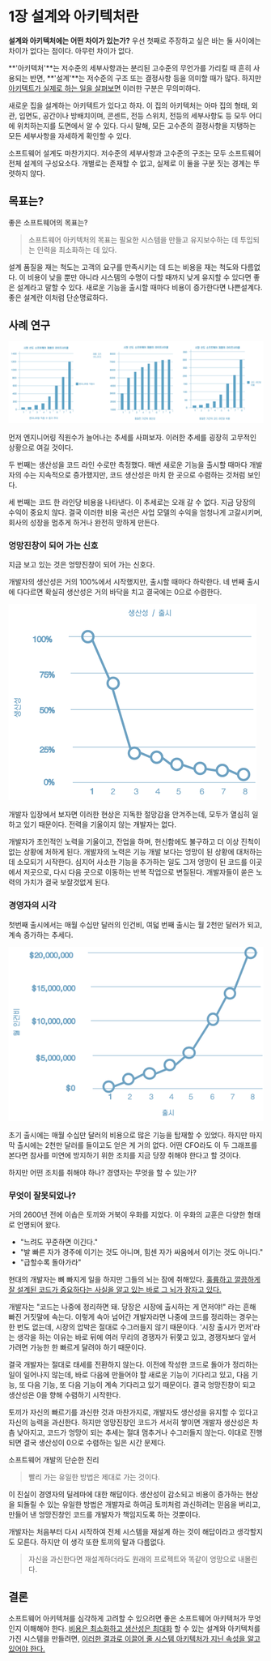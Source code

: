 # 1장 설계와 아키텍처란

**설계와 아키텍처에는 어떤 차이가 있는가?**
우선 첫째로 주장하고 싶은 바는 둘 사이에는 차이가 없다는 점이다. 아무런 차이가 없다.

**'아키텍처'**는 저수준의 세부사항과는 분리된 고수준의 무언가를 가리킬 때 흔히 사용되는 반면, **'설계'**는 저수준의 구조 또는 결정사항 등을 의미할 때가 많다.
하지만 <u>아키텍트가 실제로 하는 일을 살펴보면</u> 이러한 구분은 무의미하다.

새로운 집을 설계하는 아키텍트가 있다고 하자. 이 집의 아키텍처는 아마 집의 형태, 외관, 입면도, 공간이나 방배치이며,  콘센트, 전등 스위치, 전등의 세부사항도 등 모두 어디에 위치하는지를 도면에서 알 수 있다. 다시 말해, 모든 고수준의 결정사항을 지탱하는 모든 세부사항을 자세하게 확인할 수 있다.

소프트웨어 설계도 마찬가지다. 저수준의 세부사항과 고수준의 구조는 모두 소프트웨어 전체 설계의 구성요소다. 개별로는 존재할 수 없고, 실제로 이 둘을 구분 짓는 경계는 뚜렷하지 않다.



## 목표는?

좋은 소프트웨어의 목표는?

> 소프트웨어 아키텍처의 목표는 필요한 시스템을 만들고 유지보수하는 데 투입되는 인력을 최소화하는 데 있다.

설계 품질을 재는 척도는 고객의 요구를 만족시키는 데 드는 비용을 재는 척도와 다름없다. 이 비용이 낮을 뿐만 아니라 시스템의 수명이 다할 때까지 낮게 유지할 수 있다면 좋은 설계라고 말할 수 있다. 새로운 기능을 출시할 때마다 비용이 증가한다면 나쁜설계다. 좋은 설계란 이처럼 단순명료하다.



## 사례 연구



![image-20221002222109347](images/image-20221002222109347.png)

먼저 엔지니어링 직원수가 늘어나는 추세를 사펴보자. 이러한 추세를 굉장히 고무적인 상황으로 여길 것이다.

두 번째는 생산성을 코드 라인 수로만 측정했다. 매번 새로운 기능을 출시할 때마다 개발자의 수는 지속적으로 증가했지만, 코드 생산성은 마치 한 곳으로 수렴하는 것처럼 보인다.

세 번째는 코드 한 라인당 비용을 나타낸다. 이 추세로는 오래 갈 수 없다. 지금 당장의 수익이 중요치 않다. 결국 이러한 비용 곡선은 사업 모델의 수익을 엄청나게 고갈시키며, 회사의 성장을 멈추게 하거나 완전히 망하게 만든다.



### 엉망진창이 되어 가는 신호

지금 보고 있는 것은 엉망진창이 되어 가는 신호다.

개발자의 생산성은 거의 100%에서 시작했지만, 출시할 때마다 하락한다. 네 번째 출시에 다다르면 확실히 생산성은 거의 바닥을 치고 결국에는 0으로 수렴한다.

![image-20201217063415831](chapter-01.assets/image-20201217063415831.png)

개발자 입장에서 보자면 이러한 현상은 지독한 절망감을 안겨주는데, 모두가 열심히 일하고 있기 때문이다. 전력을 기울이지 않는 개발자는 없다.

개발자가 초인적인 노력을 기울이고, 잔업을 하며, 헌신함에도 불구하고 더 이상 진척이 없는 상황에 처하게 된다. 개발자의 노력은 기능 개발 보다는 엉망이 된 상황에 대처하는데 소모되기 시작한다. 심지어 사소한 기능을 추가하는 일도 그저 엉망이 된 코드를 이곳에서 저곳으로, 다시 다음 곳으로 이동하는 반복 작업으로 변질된다. 개발자들이 쏟은 노력의 가치가 결국 보잘것없게 된다.



### 경영자의 시각

첫번째 출시에서는 매월 수십만 달러의 인건비, 여덟 번째 출시는 월 2천만 달러가 되고, 계속 증가하는 추세다.



![image-20201217063425866](chapter-01.assets/image-20201217063425866.png)

초기 출시에는 매월 수십만 달러의 비용으로 많은 기능을 탑재할 수 있었다. 하지만 마지막 출시에는 2천만 달러를 들이고도 얻은 게 거의 없다. 어떤 CFO라도 이 두 그래프를 본다면 참사를 미연에 방지하기 위한 조치를 지금 당장 취해야 한다고 할 것이다.

하지만 어떤 조치를 취해야 하나? 경영자는 무엇을 할 수 있는가?



### 무엇이 잘못되었나?

거의 2600년 전에 이솝은 토끼와 거북이 우화를 지었다. 이 우화의 교훈은 다양한 형태로 언명되어 왔다.

* "느려도 꾸준하면 이긴다."
* "발 빠른 자가 경주에 이기는 것도 아니며, 힘센 자가 싸움에서 이기는 것도 아니다."
* "급할수록 돌아가라"

현대의 개발자는 뼈 빠지게 일을 하지만 그들의 뇌는 잠에 취해있다. <u>훌륭하고 깔끔하게 잘 설계된 코드가 중요하다는 사실을 알고 있는 바로 그 뇌가 잠자고 있다.</u>

개발자는 "코드는 나중에 정리하면 돼. 당장은 시장에 출시하는 게 먼저야!" 라는 흔해 빠진 거짓말에 속는다. 이렇게 속아 넘어간 개발자라면 나중에 코드를 정리하는 경우는 한 번도 없는데, 시장의 압박은 절대로 수그러들지 않기 때문이다. '시장 출시가 먼저'라는 생각을 하는 이유는 바로 뒤에 여러 무리의 경쟁자가 뒤쫓고 있고, 경쟁자보다 앞서 가려면 가능한 한 빠르게 달려야 하기 때문이다.

결국 개발자는 절대로 태세를 전환하지 않는다. 이전에 작성한 코드로 돌아가 정리하는 일이 일어나지 않는데, 바로 다음에 만들어야 할 새로운 기능이 기다리고 있고, 다음 기능, 또 다음 기능, 또 다음 기능이 계속 기다리고 있기 때문이다. 결국 엉망진창이 되고 생산성은 0을 향해 수렴하기 시작한다.

토끼가 자신의 빠르기를 과신한 것과 마찬가지로, 개발자도 생산성을 유지할 수 있다고 자신의 능력을 과신한다. 하지만 엉망진창인 코드가 서서히 쌓이면 개발자 생산성은 차츰 낮아지고, 코드가 엉망이 되는 추세는 절대 멈추거나 수그러들지 않는다. 이대로 진행되면 결국 생산성이 0으로 수렴하는 일은 시간 문제다.

소프트웨어 개발의 단순한 진리

> 빨리 가는 유일한 방법은 제대로 가는 것이다.

이 진실이 경영자의 딜레마에 대한 해답이다. 생산성이 감소되고 비용이 증가하는 현상을 되돌릴 수 있는 유일한 방법은 개발자로 하여금 토끼처럼 과신하려는 믿음을 버리고, 만들어 낸 엉망진창인 코드를 개발자가 책임지도록 하는 것뿐이다.

개발자는 처음부터 다시 시작하여 전체 시스템을 재설계 하는 것이 해답이라고 생각할지도 모른다. 하지만 이 생각 또한 토끼의 말과 다름없다.

> 자신을 과신한다면 재설계하더라도 원래의 프로젝트와 똑같이 엉망으로 내몰린다.



## 결론

소프트웨어 아키텍처를 심각하게 고려할 수 있으려면 좋은 소프트웨어 아키텍처가 무엇인지 이해해야 한다. <u>비용은 최소화하고 생산성은 최대화</u> 할 수 있는 설계와 아키텍처를 가진 시스템을 만들려면, <u>이러한 결과로 이끌어 줄 시스템 아키텍처가 지닌 속성을 알고 있어야 한다.</u>





